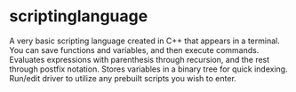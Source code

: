 # scriptinglanguage

A very basic scripting language created in C++ that appears in a terminal. You can save functions and variables, and then execute commands. Evaluates expressions with parenthesis through recursion, and the rest through postfix notation. Stores variables in a binary tree for quick indexing.
Run/edit driver to utilize any prebuilt scripts you wish to enter.